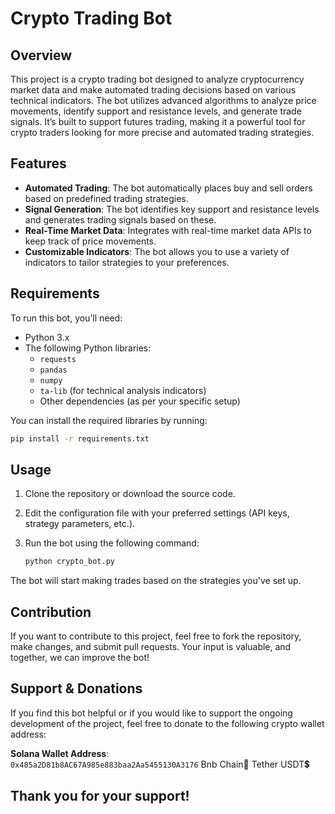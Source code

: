 # Crypto Trading Bot

## Overview
This project is a crypto trading bot designed to analyze cryptocurrency market data and make automated trading decisions based on various technical indicators. The bot utilizes advanced algorithms to analyze price movements, identify support and resistance levels, and generate trade signals. It’s built to support futures trading, making it a powerful tool for crypto traders looking for more precise and automated trading strategies.

## Features
- **Automated Trading**: The bot automatically places buy and sell orders based on predefined trading strategies.
- **Signal Generation**: The bot identifies key support and resistance levels and generates trading signals based on these.
- **Real-Time Market Data**: Integrates with real-time market data APIs to keep track of price movements.
- **Customizable Indicators**: The bot allows you to use a variety of indicators to tailor strategies to your preferences.

## Requirements
To run this bot, you’ll need:
- Python 3.x
- The following Python libraries:
  - `requests`
  - `pandas`
  - `numpy`
  - `ta-lib` (for technical analysis indicators)
  - Other dependencies (as per your specific setup)

You can install the required libraries by running:

```bash
pip install -r requirements.txt
```

## Usage
1. Clone the repository or download the source code.
2. Edit the configuration file with your preferred settings (API keys, strategy parameters, etc.).
3. Run the bot using the following command:

   ```bash
   python crypto_bot.py
   ```

The bot will start making trades based on the strategies you've set up.

## Contribution
If you want to contribute to this project, feel free to fork the repository, make changes, and submit pull requests. Your input is valuable, and together, we can improve the bot!

## Support & Donations
If you find this bot helpful or if you would like to support the ongoing development of the project, feel free to donate to the following crypto wallet address:

**Solana Wallet Address**:  
`0x485a2D81b8AC67A985e883baa2Aa5455130A3176`
Bnb Chain🔗 Tether USDT💲 

Thank you for your support!
---